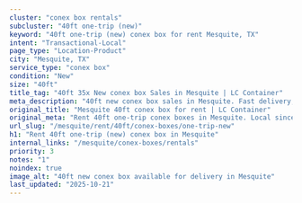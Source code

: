 ```yaml
---
cluster: "conex box rentals"
subcluster: "40ft one-trip (new)"
keyword: "40ft one-trip (new) conex box for rent Mesquite, TX"
intent: "Transactional-Local"
page_type: "Location-Product"
city: "Mesquite, TX"
service_type: "conex box"
condition: "New"
size: "40ft"
title_tag: "40ft 35x New conex box Sales in Mesquite | LC Container"
meta_description: "40ft new conex box sales in Mesquite. Fast delivery, competitive pricing. Serving conex boxes area. Quote ID: MHV. Call (214) 524-4168 for your free quote today."
original_title: "Mesquite 40ft conex box for rent | LC Container"
original_meta: "Rent 40ft one-trip conex boxes in Mesquite. Local since 2003. Flexible rental terms. Same-week delivery available. Get your free quote — call (214) 524-4168 ..."
url_slug: "/mesquite/rent/40ft/conex-boxes/one-trip-new"
h1: "Rent 40ft one-trip (new) conex box in Mesquite"
internal_links: "/mesquite/conex-boxes/rentals"
priority: 3
notes: "1"
noindex: true
image_alt: "40ft new conex box available for delivery in Mesquite"
last_updated: "2025-10-21"
---
```


<!-- TODO: Add unique city/inventory copy, images, and internal links here. -->
